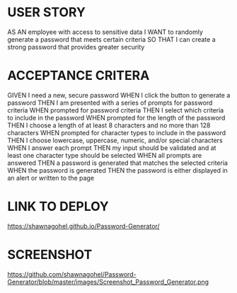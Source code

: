 
# USER STORY
AS AN employee with access to sensitive data
I WANT to randomly generate a password that meets certain criteria
SO THAT I can create a strong password that provides greater security


# ACCEPTANCE CRITERA
GIVEN I need a new, secure password
WHEN I click the button to generate a password
THEN I am presented with a series of prompts for password criteria
WHEN prompted for password criteria
THEN I select which criteria to include in the password
WHEN prompted for the length of the password
THEN I choose a length of at least 8 characters and no more than 128 characters
WHEN prompted for character types to include in the password
THEN I choose lowercase, uppercase, numeric, and/or special characters
WHEN I answer each prompt
THEN my input should be validated and at least one character type should be selected
WHEN all prompts are answered
THEN a password is generated that matches the selected criteria
WHEN the password is generated
THEN the password is either displayed in an alert or written to the page


# LINK TO DEPLOY
https://shawnagohel.github.io/Password-Generator/

# SCREENSHOT 

https://github.com/shawnagohel/Password-Generator/blob/master/images/Screenshot_Password_Generator.png
